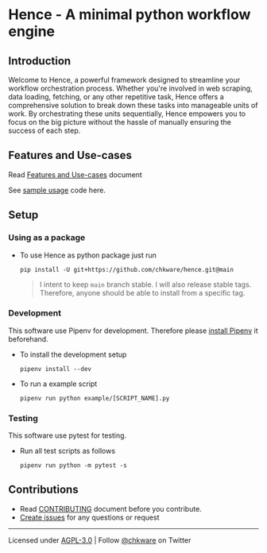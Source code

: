 # Hence - A minimal python workflow engine

## Introduction

Welcome to Hence, a powerful framework designed to streamline your workflow orchestration process. Whether you're involved in web scraping, data loading, fetching, or any other repetitive task, Hence offers a comprehensive solution to break down these tasks into manageable units of work. By orchestrating these units sequentially, Hence empowers you to focus on the big picture without the hassle of manually ensuring the success of each step.

## Features and Use-cases

Read [Features and Use-cases](./docs/features-and-use-cases.md) document

See [sample usage](./tests/samples/) code here.

## Setup

### Using as a package

- To use Hence as python package just run

    ```shell
    pip install -U git+https://github.com/chkware/hence.git@main
    ```

    > I intent to keep `main` branch stable. I will also release stable tags. Therefore, anyone should be able to install from a specific tag.

### Development

This software use Pipenv for development. Therefore please [install Pipenv](https://pipenv.pypa.io/en/latest/installation.html#installing-pipenv) it beforehand.

- To install the development setup

    ```shell
    pipenv install --dev
    ```

- To run a example script

    ```shell
    pipenv run python example/[SCRIPT_NAME].py
    ```

### Testing

This software use pytest for testing.

- Run all test scripts as follows

    ```shell
    pipenv run python -m pytest -s
    ```

## Contributions

- Read [CONTRIBUTING](./docs/CONTRIBUTING) document before you contribute.
- [Create issues](https://github.com/chkware/hence/issues) for any questions or request

---
Licensed under [AGPL-3.0](./LICENSE) | Follow [@chkware](https://twitter.com/chkware) on Twitter

